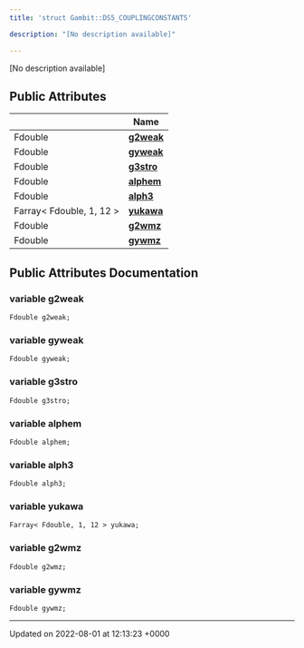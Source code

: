 ```yaml
---
title: 'struct Gambit::DS5_COUPLINGCONSTANTS'

description: "[No description available]"

---
```









[No description available]

## Public Attributes

|                | Name           |
| -------------- | -------------- |
| Fdouble | **[g2weak](/documentation/code/classes/structgambit_1_1ds5__couplingconstants/#variable-g2weak)**  |
| Fdouble | **[gyweak](/documentation/code/classes/structgambit_1_1ds5__couplingconstants/#variable-gyweak)**  |
| Fdouble | **[g3stro](/documentation/code/classes/structgambit_1_1ds5__couplingconstants/#variable-g3stro)**  |
| Fdouble | **[alphem](/documentation/code/classes/structgambit_1_1ds5__couplingconstants/#variable-alphem)**  |
| Fdouble | **[alph3](/documentation/code/classes/structgambit_1_1ds5__couplingconstants/#variable-alph3)**  |
| Farray< Fdouble, 1, 12 > | **[yukawa](/documentation/code/classes/structgambit_1_1ds5__couplingconstants/#variable-yukawa)**  |
| Fdouble | **[g2wmz](/documentation/code/classes/structgambit_1_1ds5__couplingconstants/#variable-g2wmz)**  |
| Fdouble | **[gywmz](/documentation/code/classes/structgambit_1_1ds5__couplingconstants/#variable-gywmz)**  |

## Public Attributes Documentation

### variable g2weak

```
Fdouble g2weak;
```


### variable gyweak

```
Fdouble gyweak;
```


### variable g3stro

```
Fdouble g3stro;
```


### variable alphem

```
Fdouble alphem;
```


### variable alph3

```
Fdouble alph3;
```


### variable yukawa

```
Farray< Fdouble, 1, 12 > yukawa;
```


### variable g2wmz

```
Fdouble g2wmz;
```


### variable gywmz

```
Fdouble gywmz;
```


-------------------------------

Updated on 2022-08-01 at 12:13:23 +0000